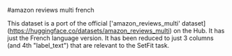 #amazon reviews multi french

This dataset is a port of the official ['amazon_reviews_multi' dataset] (https://huggingface.co/datasets/amazon_reviews_multi) on the Hub. It has just the French language version. It has been reduced to just 3 columns (and 4th "label_text") that are relevant to the SetFit task.